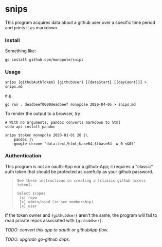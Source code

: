 # snips

This program acquires data about a github user over a specific
time period and prints it as markdown.


### Install

Something like:

```
go install github.com/monopole/snips
```

### Usage

```
snips {githubAuthToken} {githubUser} [{dateStart} [{dayCount}]] > snips.md
```

e.g.

```
go run . deadbeef0000deadbeef monopole 2020-04-06 > snips.md
```

To render the output to a browser, try


```
# With no arguments, pandoc converts markdown to html
sudo apt install pandoc
```

```
snips $token monopole 2020-01-01 28 |\
    pandoc |\
    google-chrome "data:text/html;base64,$(base64 -w 0 <&0)"
```

### Authentication

This program is not an oauth-App nor a github-App; it requires a "classic"
auth token that should be protected as carefully as your github password.

[classic github access token]: https://docs.github.com/en/authentication/keeping-your-account-and-data-secure/creating-a-personal-access-token#creating-a-personal-access-token-classic


> ```
> See these instructions on creating a [classic github access token].
>
> Select scopes
>  [x] repo
>  [x] admin/read (to see membership)
>  [x] user
> ```

If the token owner and `{githubUser}` aren't the same, the program will fail
to read private repos associated with `{githubUser}`.


_TODO: convert this app to oauth or githubApp flow._

_TODO: upgrade go-github deps._
